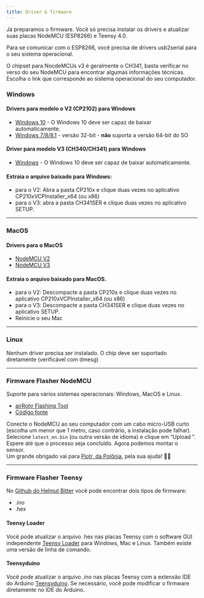 ```yaml
---
title: Driver & firmware
---
```


Já preparamos o firmware. Você só precisa instalar os drivers e atualizar suas placas NodeMCU (ESP8266) e Teensy 4.0.

Para se comunicar com o ESP8266, você precisa de drivers usb2serial para o seu sistema operacional.

O chipset para NocdeMCUs v3 é geralmente o CH341, basta verificar no verso do seu NodeMCU para encontrar algumas informações técnicas. Escolha o link que corresponde ao sistema operacional do seu computador.

### Windows

#### Drivers para modelo o V2 (CP2102) para Windows
* [Windows 10](https://www.silabs.com/documents/public/software/CP210x_Universal_Windows_Driver.zip) - O Windows 10 deve ser capaz de baixar automaticamente.
* [Windows 7/8/8.1](https://www.silabs.com/documents/public/software/CP210x_Windows_Drivers.zip) - versão 32-bit - **não** suporta a versão 64-bit do SO

#### Driver para modelo V3 (CH340/CH341) para Windows
* [Windows](http://www.wch.cn/downloads/file/5.html) - O Windows 10 deve ser capaz de baixar automaticamente.

#### Extraia o arquivo baixado para Windows:
* para o V2: Abra a pasta CP210x e clique duas vezes no aplicativo CP210xVCPInstaller_x64 (ou x86)
* para o V3: abra a pasta CH341SER e clique duas vezes no aplicativo SETUP.

---

### MacOS

#### Drivers para o MacOS
* [NodeMCU V2](https://www.silabs.com/documents/public/software/Mac_OSX_VCP_Driver.zip )
* [NodeMCU V3](http://www.wch.cn/downloads/file/178.html) 

####  Extraia o arquivo baixado para MacOS.
* para o V2: Descompacte a pasta CP210x e clique duas vezes no aplicativo CP210xVCPInstaller_x64 (ou x86)
* para o V3: Descompacte a pasta CH341SER e clique duas vezes no aplicativo SETUP.
* Reinicie o seu Mac

---

### Linux
Nenhum driver precisa ser instalado. O chip deve ser suportado diretamente (verificável com dmesg)

---
### Firmware Flasher NodeMCU
Suporte para vários sistemas operacionais: Windows, MacOS e Linux.

* [airRohr Flashing Tool](http://firmware.sensor.community/airrohr/flashing-tool/)
* [Código fonte](https://github.com/opendata-stuttgart/airrohr-firmware-flasher/)

Conecte o NodeMCU ao seu computador com um cabo micro-USB curto (escolha um menor que 1 metro, caso contrário, a instalação pode falhar). Selecione `latest_en.bin` (ou outra versão de idioma) e clique em “Upload ”.
Espere até que o processo seja concluído. Agora podemos montar o sensor.
<br>
Um grande obrigado vai para [Piotr, da Polônia](https://dropbox.inf.re/), pela sua ajuda! 🙋‍♂️ 

---
### Firmware Flasher Teensy
No [Github do Helmut Bitter](https://github.com/hbitter/DNMS/tree/master/Firmware) você pode encontrar dois tipos de firmware:
* .ino
* .hex

####  Teensy Loader
Você pode atualizar o arquivo .hex nas placas Teensy com o software GUI independente [Teensy Loader](https://www.pjrc.com/teensy/loader.html) para Windows, Mac e Linux.
Também existe uma versão de linha de comando.

####  Teensyduino
Você pode atualizar o arquivo .ino nas placas Teensy com a extensão IDE do Arduino [Teensyduino](https://www.pjrc.com/teensy/teensyduino.html).
Se necessário, você pode modificar o firmware diretamente no IDE do Arduino.